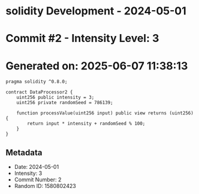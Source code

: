 ﻿# solidity Development - 2024-05-01
# Commit #2 - Intensity Level: 3
# Generated on: 2025-06-07 11:38:13
```solidity
pragma solidity ^0.8.0;

contract DataProcessor2 {
    uint256 public intensity = 3;
    uint256 private randomSeed = 786139;

    function processValue(uint256 input) public view returns (uint256) {
        return input * intensity + randomSeed % 100;
    }
}
```
## Metadata
- Date: 2024-05-01
- Intensity: 3
- Commit Number: 2
- Random ID: 1580802423
